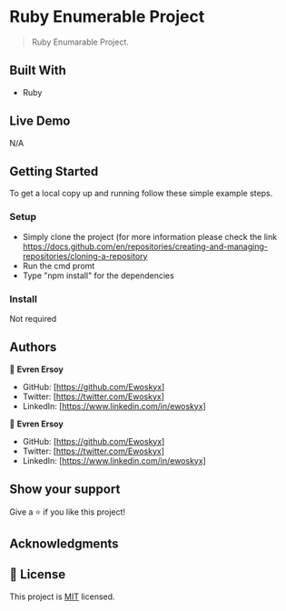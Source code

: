 # Ruby Enumerable Project

> Ruby Enumarable Project.

## Built With

- Ruby

## Live Demo

N/A

## Getting Started

To get a local copy up and running follow these simple example steps.

### Setup

- Simply clone the project (for more information please check the link https://docs.github.com/en/repositories/creating-and-managing-repositories/cloning-a-repository
- Run the cmd promt
- Type "npm install" for the dependencies

### Install

Not required

## Authors

👤 **Evren Ersoy**

- GitHub: [https://github.com/Ewoskyx]
- Twitter: [https://twitter.com/Ewoskyx]
- LinkedIn: [https://www.linkedin.com/in/ewoskyx]

👤 **Evren Ersoy**

- GitHub: [https://github.com/Ewoskyx]
- Twitter: [https://twitter.com/Ewoskyx]
- LinkedIn: [https://www.linkedin.com/in/ewoskyx]

## Show your support

Give a ⭐️ if you like this project!

## Acknowledgments

## 📝 License

This project is [MIT](./MIT.md) licensed.
